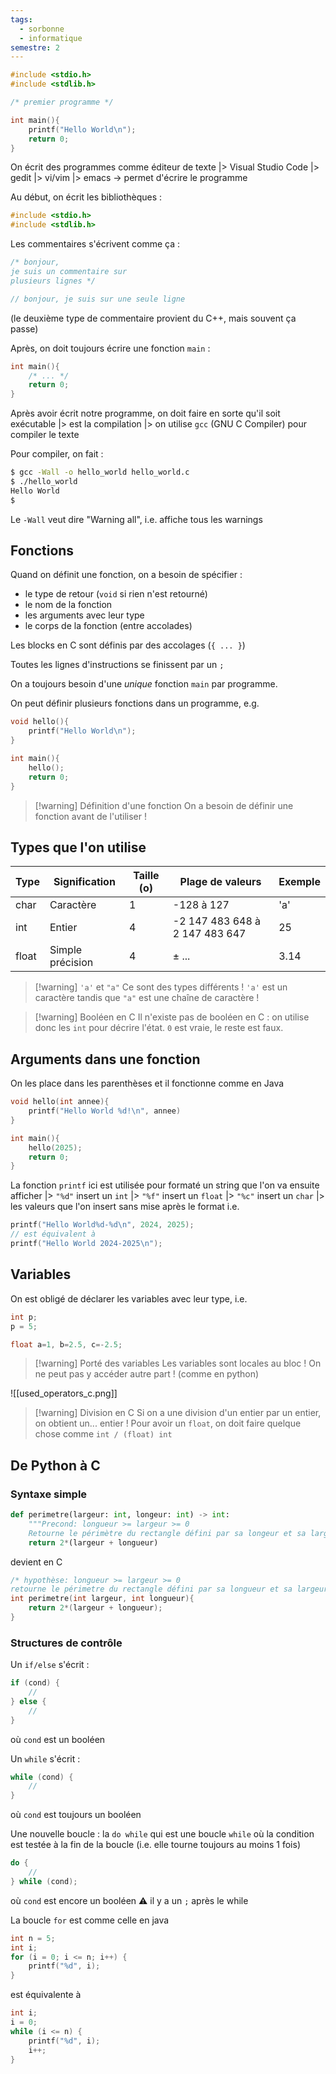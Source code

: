```yaml
---
tags:
  - sorbonne
  - informatique
semestre: 2
---
```

```c title=hello_world.c
#include <stdio.h>
#include <stdlib.h>

/* premier programme */

int main(){
	printf("Hello World\n");
	return 0;
}
```

On écrit des programmes comme éditeur de texte
|> Visual Studio Code
|> gedit
|> vi/vim
|> emacs
-> permet d'écrire le programme

Au début, on écrit les bibliothèques :
```c title=hello_world.c
#include <stdio.h>
#include <stdlib.h>
```

Les commentaires s'écrivent comme ça :
```c title=commentaire.c
/* bonjour, 
je suis un commentaire sur
plusieurs lignes */

// bonjour, je suis sur une seule ligne
```

(le deuxième type de commentaire provient du C++, mais souvent ça passe)

Après, on doit toujours écrire une fonction `main` :
```c title=main_function.c
int main(){
	/* ... */
	return 0;
}
```

Après avoir écrit notre programme, on doit faire en sorte qu'il soit exécutable
|> est la compilation
|> on utilise `gcc` (GNU C Compiler) pour compiler le texte

Pour compiler, on fait :
```bash
$ gcc -Wall -o hello_world hello_world.c
$ ./hello_world
Hello World
$
```

Le `-Wall` veut dire "Warning all", i.e. affiche tous les warnings
## Fonctions
Quand on définit une fonction, on a besoin de spécifier :
- le type de retour (`void` si rien n'est retourné)
- le nom de la fonction
- les arguments avec leur type
- le corps de la fonction (entre accolades)

Les blocks en C sont définis par des accolages (`{ ... }`)

Toutes les lignes d'instructions se finissent par un `;`

On a toujours besoin d'une *unique* fonction `main` par programme.

On peut définir plusieurs fonctions dans un programme, e.g.
```c title=hello_world_function.c
void hello(){
	printf("Hello World\n");
}

int main(){
	hello();
	return 0;
}
```

> [!warning] Définition d'une fonction
> On a besoin de définir une fonction avant de l'utiliser !
## Types que l'on utilise

| Type  | Signification    | Taille (o) | Plage de valeurs                | Exemple |
| ----- | ---------------- | ---------- | ------------------------------- | ------- |
| char  | Caractère        | 1          | -128 à 127                      | 'a'     |
| int   | Entier           | 4          | -2 147 483 648 à  2 147 483 647 | 25      |
| float | Simple précision | 4          | $\pm$ ...                       | 3.14    |
> [!warning] `'a'` et `"a"`
> Ce sont des types différents !
> `'a'` est un caractère tandis que `"a"` est une chaîne de caractère !

> [!warning] Booléen en C
> Il n'existe pas de booléen en C : on utilise donc les `int` pour décrire l'état.
> `0` est vraie, le reste est faux.
## Arguments dans une fonction
On les place dans les parenthèses et il fonctionne comme en Java
```c title=hello_world_year.c
void hello(int annee){
	printf("Hello World %d!\n", annee)
}

int main(){
	hello(2025);
	return 0;
}
```

La fonction `printf` ici est utilisée pour formaté un string que l'on va ensuite afficher
|> `"%d"` insert un `int`
|> `"%f"` insert un `float`
|> `"%c"` insert un `char`
|> les valeurs que l'on insert sans mise après le format
i.e.
```c title=format_hello_world.c
printf("Hello World%d-%d\n", 2024, 2025);
// est équivalent à
printf("Hello World 2024-2025\n");
```
## Variables
On est obligé de déclarer les variables avec leur type, i.e.
```c title=variables.c
int p;
p = 5;

float a=1, b=2.5, c=-2.5;
```

> [!warning] Porté des variables
> Les variables sont locales au bloc ! On ne peut pas y accéder autre part !
> (comme en python)

![[used_operators_c.png]]

> [!warning] Division en C
> Si on a une division d'un entier par un entier, on obtient un... entier !
> Pour avoir un `float`, on doit faire quelque chose comme `int / (float) int`

## De Python à C
### Syntaxe simple
```python title=perimeter.py
def perimetre(largeur: int, longeur: int) -> int:
	"""Precond: longueur >= largeur >= 0
	Retourne le périmètre du rectangle défini par sa longeur et sa largeur"""
	return 2*(largeur + longueur)
```
devient en C
```c title=perimeter.c
/* hypothèse: longueur >= largeur >= 0
retourne le périmetre du rectangle défini par sa longueur et sa largeur*/
int perimetre(int largeur, int longueur){
	return 2*(largeur + longueur);
}
```
### Structures de contrôle
Un `if/else` s'écrit :
```c title=conditions.c
if (cond) {
	//
} else {
	//
}
```
où `cond` est un booléen

Un `while` s'écrit :
```c title=repeat.c
while (cond) {
	//
}
```
où `cond` est toujours un booléen

Une nouvelle boucle : la `do while` qui est une boucle `while` où la condition est testée à la fin de la boucle (i.e. elle tourne toujours au moins 1 fois)
```c title=repeat.c
do {
	//
} while (cond);
```
où `cond` est encore un booléen
⚠ il y a un `;` après le while

La boucle `for` est comme celle en java
```c title=repeat.c
int n = 5;
int i;
for (i = 0; i <= n; i++) {
	printf("%d", i);
}
```
est équivalente à
```c title=repeat.c
int i;
i = 0;
while (i <= n) {
	printf("%d", i);
	i++;
}
```
